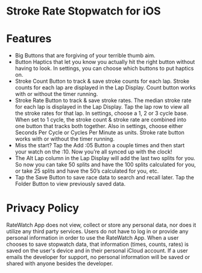 # Stroke Rate Stopwatch for iOS
# Features
- Big Buttons that are forgiving of your terrible thumb aim.
- Button Haptics that let you know you actually hit the right button without having to look. In settings, you can choose which buttons to put haptics on.
- Stroke Count Button to track & save stroke counts for each lap. Stroke counts for each lap are displayed in the Lap Display. Count button works with or without the timer running.
- Stroke Rate Button to track & save stroke rates. The median stroke rate for each lap is displayed in the Lap Display. Tap the lap row to view all the stroke rates for that lap. In settings, choose a 1, 2 or 3 cycle base. When set to 1 cycle, the stroke count & stroke rate are combined into one button that tracks both together. Also in settings, choose either Seconds Per Cycle or Cycles Per Minute as units. Stroke rate button works with or without the timer running.
- Miss the start?  Tap the Add :05 Button a couple times and then start your watch on the :10. Now you’re all synced up with the clock!
- The Alt Lap column in the Lap Display will add the last two splits for you. So now you can take 50 splits and have the 100 splits calculated for you, or take 25 splits and have the 50’s calculated for you, etc.
- Tap the Save Button to save race data to search and recall later. Tap the Folder Button to view previously saved data.

# Privacy Policy
RateWatch App does not view, collect or store any personal data, nor does it utilize any third party services. 
Users do not have to log in or provide any personal information in order to use the RateWatch App.
When a user chooses to save stopwatch data, that information (times, counts, rates) is saved on the user's device and in their personal iCloud account. 
If a user emails the developer for support, no personal information will be saved or shared with anyone besides the developer.
